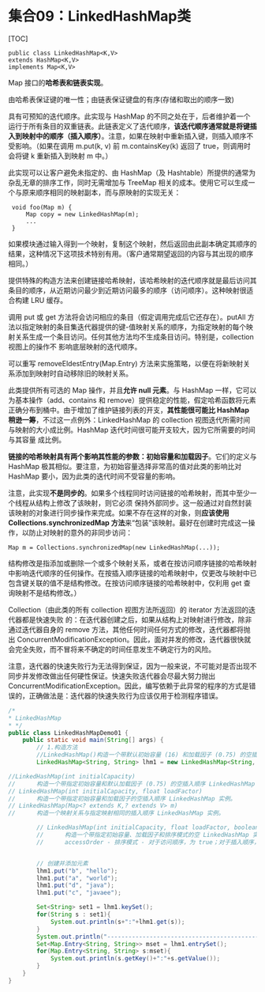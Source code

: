 # 集合09：LinkedHashMap类

[TOC]

	public class LinkedHashMap<K,V>
	extends HashMap<K,V>
	implements Map<K,V>

Map 接口的**哈希表和链表实现**。

由哈希表保证键的唯一性；由链表保证键盘的有序(存储和取出的顺序一致)

具有可预知的迭代顺序。此实现与 HashMap 的不同之处在于，后者维护着一个运行于所有条目的双重链表。此链表定义了迭代顺序，**该迭代顺序通常就是将键插入到映射中的顺序（插入顺序）**。注意，如果在映射中重新插入键，则插入顺序不受影响。（如果在调用 m.put(k, v) 前 m.containsKey(k) 返回了 true，则调用时会将键 k 重新插入到映射 m 中。） 

此实现可以让客户避免未指定的、由 HashMap（及 Hashtable）所提供的通常为杂乱无章的排序工作，同时无需增加与 TreeMap 相关的成本。使用它可以生成一个与原来顺序相同的映射副本，而与原映射的实现无关： 

     void foo(Map m) {
         Map copy = new LinkedHashMap(m);
         ...
     }

如果模块通过输入得到一个映射，复制这个映射，然后返回由此副本确定其顺序的结果，这种情况下这项技术特别有用。（客户通常期望返回的内容与其出现的顺序相同。） 

提供特殊的构造方法来创建链接哈希映射，该哈希映射的迭代顺序就是最后访问其条目的顺序，从近期访问最少到近期访问最多的顺序（访问顺序）。这种映射很适合构建 LRU 缓存。

调用 put 或 get 方法将会访问相应的条目（假定调用完成后它还存在）。putAll 方法以指定映射的条目集迭代器提供的键-值映射关系的顺序，为指定映射的每个映射关系生成一个条目访问。任何其他方法均不生成条目访问。特别是，collection 视图上的操作不 影响底层映射的迭代顺序。 

可以重写 removeEldestEntry(Map.Entry) 方法来实施策略，以便在将新映射关系添加到映射时自动移除旧的映射关系。 

此类提供所有可选的 Map 操作，并且**允许 null 元素**。与 HashMap 一样，它可以为基本操作（add、contains 和 remove）提供稳定的性能，假定哈希函数将元素正确分布到桶中。由于增加了维护链接列表的开支，**其性能很可能比 HashMap 稍逊一筹**，不过这一点例外：LinkedHashMap 的 collection 视图迭代所需时间与映射的大小成比例。HashMap 迭代时间很可能开支较大，因为它所需要的时间与其容量 成比例。 

**链接的哈希映射具有两个影响其性能的参数：初始容量和加载因子**。它们的定义与 HashMap 极其相似。要注意，为初始容量选择非常高的值对此类的影响比对 HashMap 要小，因为此类的迭代时间不受容量的影响。 

注意，此实现**不是同步的**。如果多个线程同时访问链接的哈希映射，而其中至少一个线程从结构上修改了该映射，则它必须 保持外部同步。这一般通过对自然封装该映射的对象进行同步操作来完成。如果不存在这样的对象，则**应该使用 Collections.synchronizedMap 方法**来“包装”该映射。最好在创建时完成这一操作，以防止对映射的意外的非同步访问： 

    Map m = Collections.synchronizedMap(new LinkedHashMap(...));

结构修改是指添加或删除一个或多个映射关系，或者在按访问顺序链接的哈希映射中影响迭代顺序的任何操作。在按插入顺序链接的哈希映射中，仅更改与映射中已包含键关联的值不是结构修改。在按访问顺序链接的哈希映射中，仅利用 get 查询映射不是结构修改。） 

Collection（由此类的所有 collection 视图方法所返回）的 iterator 方法返回的迭代器都是快速失败 的：在迭代器创建之后，如果从结构上对映射进行修改，除非通过迭代器自身的 remove 方法，其他任何时间任何方式的修改，迭代器都将抛出 ConcurrentModificationException。因此，面对并发的修改，迭代器很快就会完全失败，而不冒将来不确定的时间任意发生不确定行为的风险。 

注意，迭代器的快速失败行为无法得到保证，因为一般来说，不可能对是否出现不同步并发修改做出任何硬性保证。快速失败迭代器会尽最大努力抛出 ConcurrentModificationException。因此，编写依赖于此异常的程序的方式是错误的，正确做法是：迭代器的快速失败行为应该仅用于检测程序错误。

```java
/*
* LinkedHashMap
* */
public class LinkedHashMapDemo01 {
    public static void main(String[] args) {
        // 1.构造方法
        //LinkedHashMap()构造一个带默认初始容量 (16) 和加载因子 (0.75) 的空插入顺序 LinkedHashMap 实例。
        LinkedHashMap<String, String> lhm1 = new LinkedHashMap<String, String>();

//LinkedHashMap(int initialCapacity)
//      构造一个带指定初始容量和默认加载因子 (0.75) 的空插入顺序 LinkedHashMap 实例。
// LinkedHashMap(int initialCapacity, float loadFactor)
//      构造一个带指定初始容量和加载因子的空插入顺序 LinkedHashMap 实例。
// LinkedHashMap(Map<? extends K,? extends V> m)
//      构造一个映射关系与指定映射相同的插入顺序 LinkedHashMap 实例。

        // LinkedHashMap(int initialCapacity, float loadFactor, boolean accessOrder)
        //      构造一个带指定初始容量、加载因子和排序模式的空 LinkedHashMap 实例。
        //      accessOrder - 排序模式 - 对于访问顺序，为 true；对于插入顺序，则为 false ???


        // 创建并添加元素
        lhm1.put("b", "hello");
        lhm1.put("a", "world");
        lhm1.put("d", "java");
        lhm1.put("c", "javaee");

        Set<String> set1 = lhm1.keySet();
        for(String s : set1){
            System.out.println(s+":"+lhm1.get(s));
        }
        System.out.println("-------------------------------------------");
        Set<Map.Entry<String, String>> mset = lhm1.entrySet();
        for(Map.Entry<String, String> s:mset){
            System.out.println(s.getKey()+":"+s.getValue());
        }
    }
}
```
